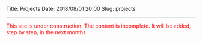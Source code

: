 Title:          Projects
Date:           2018/08/01 20:00
Slug:           projects

<hr />

<p>
<font style="color: red;">This site is under construction. The content is incomplete. It will be added, step by step, in the next months.</font>
</p>
